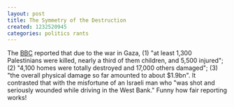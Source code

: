 ```yaml
---
layout: post
title: The Symmetry of the Destruction
created: 1232520945
categories: politics rants
---
```

The [BBC](http://news.bbc.co.uk/2/hi/middle_east/7839075.stm) reported that due to the war in Gaza, (1) "at least 1,300 Palestinians were killed, nearly a third of them children, and 5,500 injured"; (2) "4,100 homes were totally destroyed and 17,000 others damaged"; (3) "the overall physical damage so far amounted to about $1.9bn". It contrasted that with the misfortune of an Israeli man who "was shot and seriously wounded while driving in the West Bank." Funny how fair reporting works!
